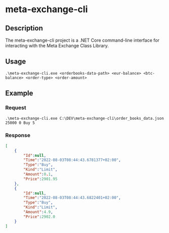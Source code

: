 # meta-exchange-cli

## Description
The meta-exchange-cli project is a .NET Core command-line interface for interacting with the Meta Exchange Class Library.

## Usage
```shell
.\meta-exchange-cli.exe <orderbooks-data-path> <eur-balance> <btc-balance> <order-type> <order-amount>
```

## Example
### Request
```shell
.\meta-exchange-cli.exe C:\DEV\meta-exchange-cli\order_books_data.json 25000 0 Buy 5
```
### Response
```json
[
    {
        "Id":null,
        "Time":"2022-08-03T08:44:43.6781377+02:00",
        "Type":"Buy",
        "Kind":"Limit",
        "Amount":0.1,
        "Price":2901.95
    },
    {
        "Id":null,
        "Time":"2022-08-03T08:44:43.6822401+02:00",
        "Type":"Buy",
        "Kind":"Limit",
        "Amount":4.9,
        "Price":2902.0
    }
]
```